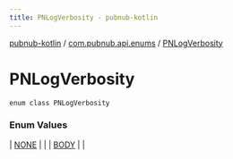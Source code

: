 ```yaml
---
title: PNLogVerbosity - pubnub-kotlin
---
```


[pubnub-kotlin](../../index.html) / [com.pubnub.api.enums](../index.html) / [PNLogVerbosity](./index.html)

# PNLogVerbosity

`enum class PNLogVerbosity`

### Enum Values

| [NONE](-n-o-n-e.html) |  |
| [BODY](-b-o-d-y.html) |  |

